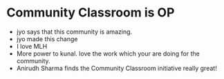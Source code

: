 # Community Classroom is OP

- jyo says that this community is amazing.
- jyo made this change
- I love MLH
- More power to kunal. love the work which your are doing for the community.
- Anirudh Sharma finds the Community Classroom initiative really great!
